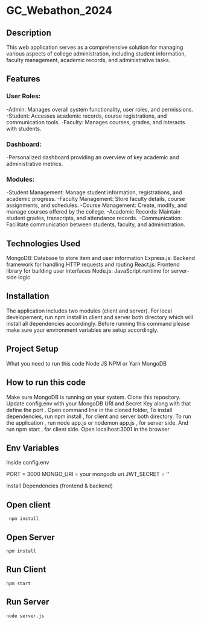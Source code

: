 ﻿# GC_Webathon_2024

 ## Description
This web application serves as a comprehensive solution for managing various aspects of college administration, including student information, faculty management, academic records, and administrative tasks.

## Features 
### User Roles:
-Admin: Manages overall system functionality, user roles, and permissions.
-Student: Accesses academic records, course registrations, and communication tools.
-Faculty: Manages courses, grades, and interacts with students.

### Dashboard: 
-Personalized dashboard providing an overview of key academic and administrative metrics.

### Modules:
-Student Management: Manage student information, registrations, and academic progress.
-Faculty Management: Store faculty details, course assignments, and schedules.
-Course Management: Create, modify, and manage courses offered by the college.
-Academic Records: Maintain student grades, transcripts, and attendance records.
-Communication: Facilitate communication between students, faculty, and administration.

## Technologies Used
MongoDB: Database to store item and user information
Express.js: Backend framework for handling HTTP requests and routing
React.js: Frontend library for building user interfaces
Node.js: JavaScript runtime for server-side logic

## Installation
The application includes two modules (client and server). For local developement, run npm install in client and server both directory which will install all dependencies accordingly. Before running this command please make sure your environment variables are setup accordingly.

## Project Setup
What you need to run this code
Node JS
NPM or Yarn
MongoDB

## How to run this code
Make sure MongoDB is running on your system.
Clone this repository.
Update config.env with your MongoDB URI and Secret Key along with that define the port .
Open command line in the cloned folder,
To install dependencies, run  npm install  , for client and server both directory.
To run the application , run  node app.js  or  nodemon app.js  , for server side.
And run  npm start  , for client side.
Open localhost:3001 in the browser

## Env Variables
Inside config.env

PORT = 3000
MONGO_URI = your mongodb uri
JWT_SECRET = ''


Install Dependencies (frontend & backend)

## Open  client
``` npm install```
## Open  Server
``` npm install ```
## Run Client
``` npm start ```
## Run Server
``` node server.js ```
